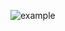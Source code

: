 ![example](https://github.com/WarpRomo/sorting-demo/assets/56988049/d3f89213-d890-4ea7-abe7-11471ef6374f)
